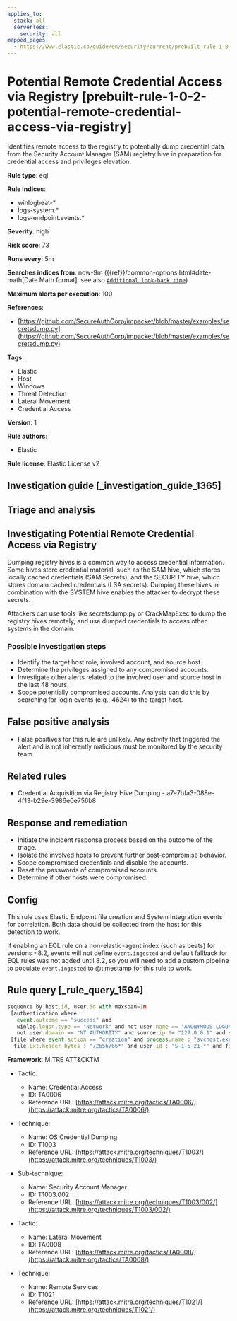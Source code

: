 ```yaml
---
applies_to:
  stack: all
  serverless:
    security: all
mapped_pages:
  - https://www.elastic.co/guide/en/security/current/prebuilt-rule-1-0-2-potential-remote-credential-access-via-registry.html
---
```


# Potential Remote Credential Access via Registry [prebuilt-rule-1-0-2-potential-remote-credential-access-via-registry]

Identifies remote access to the registry to potentially dump credential data from the Security Account Manager (SAM) registry hive in preparation for credential access and privileges elevation.

**Rule type**: eql

**Rule indices**:

* winlogbeat-*
* logs-system.*
* logs-endpoint.events.*

**Severity**: high

**Risk score**: 73

**Runs every**: 5m

**Searches indices from**: now-9m ({{ref}}/common-options.html#date-math[Date Math format], see also [`Additional look-back time`](docs-content://solutions/security/detect-and-alert/create-detection-rule.md#rule-schedule))

**Maximum alerts per execution**: 100

**References**:

* [https://github.com/SecureAuthCorp/impacket/blob/master/examples/secretsdump.py](https://github.com/SecureAuthCorp/impacket/blob/master/examples/secretsdump.py)

**Tags**:

* Elastic
* Host
* Windows
* Threat Detection
* Lateral Movement
* Credential Access

**Version**: 1

**Rule authors**:

* Elastic

**Rule license**: Elastic License v2

## Investigation guide [_investigation_guide_1365]

## Triage and analysis

## Investigating Potential Remote Credential Access via Registry

Dumping registry hives is a common way to access credential information. Some hives store credential material,
such as the SAM hive, which stores locally cached credentials (SAM Secrets), and the SECURITY hive, which stores domain
cached credentials (LSA secrets). Dumping these hives in combination with the SYSTEM hive enables the attacker to
decrypt these secrets.

Attackers can use tools like secretsdump.py or CrackMapExec to dump the registry hives remotely, and use dumped
credentials to access other systems in the domain.

### Possible investigation steps

- Identify the target host role, involved account, and source host.
- Determine the privileges assigned to any compromised accounts.
- Investigate other alerts related to the involved user and source host in the last 48 hours.
- Scope potentially compromised accounts. Analysts can do this by searching for login events (e.g., 4624) to the target
host.

## False positive analysis

- False positives for this rule are unlikely. Any activity that triggered the alert and is not inherently malicious must
be monitored by the security team.

## Related rules

- Credential Acquisition via Registry Hive Dumping - a7e7bfa3-088e-4f13-b29e-3986e0e756b8

## Response and remediation

- Initiate the incident response process based on the outcome of the triage.
- Isolate the involved hosts to prevent further post-compromise behavior.
- Scope compromised credentials and disable the accounts.
- Reset the passwords of compromised accounts.
- Determine if other hosts were compromised.

## Config

This rule uses Elastic Endpoint file creation and System Integration events for correlation. Both data should be
collected from the host for this detection to work.

If enabling an EQL rule on a non-elastic-agent index (such as beats) for versions <8.2, events will not define `event.ingested` and default fallback for EQL rules was not added until 8.2, so you will need to add a custom pipeline to populate `event.ingested` to @timestamp for this rule to work.

## Rule query [_rule_query_1594]

```js
sequence by host.id, user.id with maxspan=1m
 [authentication where
   event.outcome == "success" and
   winlog.logon.type == "Network" and not user.name == "ANONYMOUS LOGON" and
   not user.domain == "NT AUTHORITY" and source.ip != "127.0.0.1" and source.ip !="::1"]
 [file where event.action == "creation" and process.name : "svchost.exe" and
  file.Ext.header_bytes : "72656766*" and user.id : "S-1-5-21-*" and file.size >= 30000]
```

**Framework**: MITRE ATT&CKTM

* Tactic:

    * Name: Credential Access
    * ID: TA0006
    * Reference URL: [https://attack.mitre.org/tactics/TA0006/](https://attack.mitre.org/tactics/TA0006/)

* Technique:

    * Name: OS Credential Dumping
    * ID: T1003
    * Reference URL: [https://attack.mitre.org/techniques/T1003/](https://attack.mitre.org/techniques/T1003/)

* Sub-technique:

    * Name: Security Account Manager
    * ID: T1003.002
    * Reference URL: [https://attack.mitre.org/techniques/T1003/002/](https://attack.mitre.org/techniques/T1003/002/)

* Tactic:

    * Name: Lateral Movement
    * ID: TA0008
    * Reference URL: [https://attack.mitre.org/tactics/TA0008/](https://attack.mitre.org/tactics/TA0008/)

* Technique:

    * Name: Remote Services
    * ID: T1021
    * Reference URL: [https://attack.mitre.org/techniques/T1021/](https://attack.mitre.org/techniques/T1021/)



